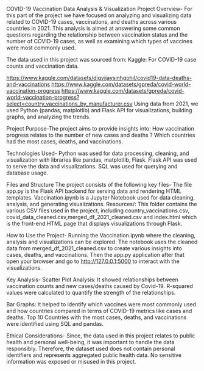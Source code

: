 COVID-19 Vaccination Data Analysis & Visualization Project
Overview- For this part of the project we have focused on analyzing and visualizing data related to COVID-19 cases, vaccinations, and deaths across various countries in 2021. 
This analysis is aimed at answering some common questions regarding the relationship between vaccination status and the number of COVID-19 cases, as well as examining which types of vaccines were most commonly used.

The data used in this project was sourced from: Kaggle: For COVID-19 case counts and vaccination data.

https://www.kaggle.com/datasets/digvijaysinhgohil/covid19-data-deaths-and-vaccinations
https://www.kaggle.com/datasets/gpreda/covid-world-vaccination-progress
https://www.kaggle.com/datasets/gpreda/covid-world-vaccination-progress?select=country_vaccinations_by_manufacturer.csv
Using data from 2021, we used Python (pandas, matplotlib) and Flask API for visualizations, building graphs, and analyzing the trends.

Project Purpose-The project aims to provide insights into:
How vaccination progress relates to the number of new cases and deaths ?
Which countries had the most cases, deaths, and vaccinations.

Technologies Used- Python was used for data processing, cleaning, and visualization with libraries like pandas, matplotlib, Flask.
Flask API was used to serve the data and visualizations.
SQL was used for querying and database usage.

Files and Structure
The project consists of the following key files- The file app.py is the Flask API backend for serving data and rendering HTML templates.
Vaccination.ipynb is a Jupyter Notebook used for data cleaning, analysis, and generating visualizations.
Resources/: This folder contains the various CSV files used in the project, including country_vaccinations.csv, covid_data_cleaned.csv,merged_df_2021_cleaned.csv
and index.html which is the front-end HTML page that displays visualizations through Flask.

How to Use the Project- Running the Vaccination.ipynb where the cleaning, analysis and visualizations can be explored.
The notebook uses the cleaned data from merged_df_2021_cleaned.csv to create various insights into cases, deaths, and vaccinations.
Then the app.py application after that open your browser and go to http://127.0.0.1:5000 to interact with the visualizations.

Key Analysis-
Scatter Plot Analysis: It showed relationships between vaccination counts and new cases/deaths caused by Covid-19. 
R-squared values were calculated to quantify the strength of the relationships.

Bar Graphs: It helped to identify which vaccines were most commonly used and how countries compared in terms of COVID-19 metrics like cases and deaths.
Top 10 Countries with the most cases, deaths, and vaccinations were identified using SQL and pandas.

Ethical Considerations- Since, the data used in this project relates to public health and personal well-being, it was important to handle the data responsibly.
Therefore, the dataset used does not contain personal identifiers and represents aggregated public health data.
No sensitive information was exposed or misused in this project.

